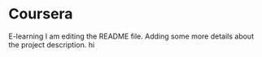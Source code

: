 # Coursera
E-learning
I am editing the README file. Adding some more details about the project description.
hi
